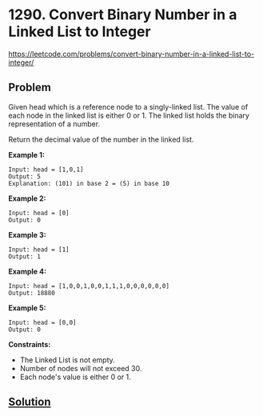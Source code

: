 # 1290. Convert Binary Number in a Linked List to Integer

https://leetcode.com/problems/convert-binary-number-in-a-linked-list-to-integer/

## Problem

Given head which is a reference node to a singly-linked list. The value of each node in the linked list is either 0 or 1. The linked list holds the binary representation of a number.

Return the decimal value of the number in the linked list.

**Example 1:**
```
Input: head = [1,0,1]
Output: 5
Explanation: (101) in base 2 = (5) in base 10
```

**Example 2:**
```
Input: head = [0]
Output: 0
```

**Example 3:**
```
Input: head = [1]
Output: 1
```

**Example 4:**
```
Input: head = [1,0,0,1,0,0,1,1,1,0,0,0,0,0,0]
Output: 18880
```

**Example 5:**
```
Input: head = [0,0]
Output: 0
```

**Constraints:**
* The Linked List is not empty.
* Number of nodes will not exceed 30.
* Each node's value is either 0 or 1.

## [Solution](answer.py)
